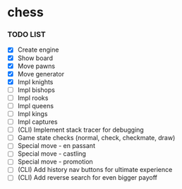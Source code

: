 # chess

### TODO LIST

- [x] Create engine
- [x] Show board
- [x] Move pawns
- [x] Move generator
- [x] Impl knights
- [ ] Impl bishops
- [ ] Impl rooks
- [ ] Impl queens
- [ ] Impl kings
- [ ] Impl captures
- [ ] (CLI) Implement stack tracer for debugging
- [ ] Game state checks (normal, check, checkmate, draw)
- [ ] Special move - en passant
- [ ] Special move - castling
- [ ] Special move - promotion
- [ ] (CLI) Add history nav buttons for ultimate experience
- [ ] (CLI) Add reverse search for even bigger payoff
